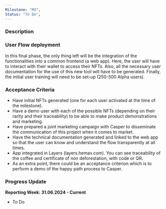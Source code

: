 ```yaml
---
Milestone: "M3",
Status: "To Do",
---
```

<!--lang:en--> 
### Description

### User Flow deployment

In this final phase, the only thing left will be the integration of the functionalities into a common frontend (a web app). Here, the user will have to interact with their wallet to access their NFTs. Also, all the necessary user documentation for the use of this new tool will have to be generated. Finally, the initial user training will need to be set-up (250-500 Alpha users).


### Acceptance Criteria

- Have initial NFTs generated (one for each user activated at the time of the milestone).
- Have a demo user with each of the possible NFTs (depending on their rarity and their traceability) to be able to make product demonstrations and marketing.
- Have prepared a joint marketing campaign with Casper to disseminate the communication of this project when it comes to market.
- Have the technical documentation generated and linked to the web app so that the user can know and understand the flow transparently at all times.
- App integrated in Layers (layers.hemav.com). You can see traceability of the coffee and certificate of non deforestation, with code or QR.
- As an extra point, there could be an acceptance criterion which is to perform a demo of the happy path process to Casper.


### Progress Update

**Reporting Week: 31.06.2024 - Current**
- To Do
